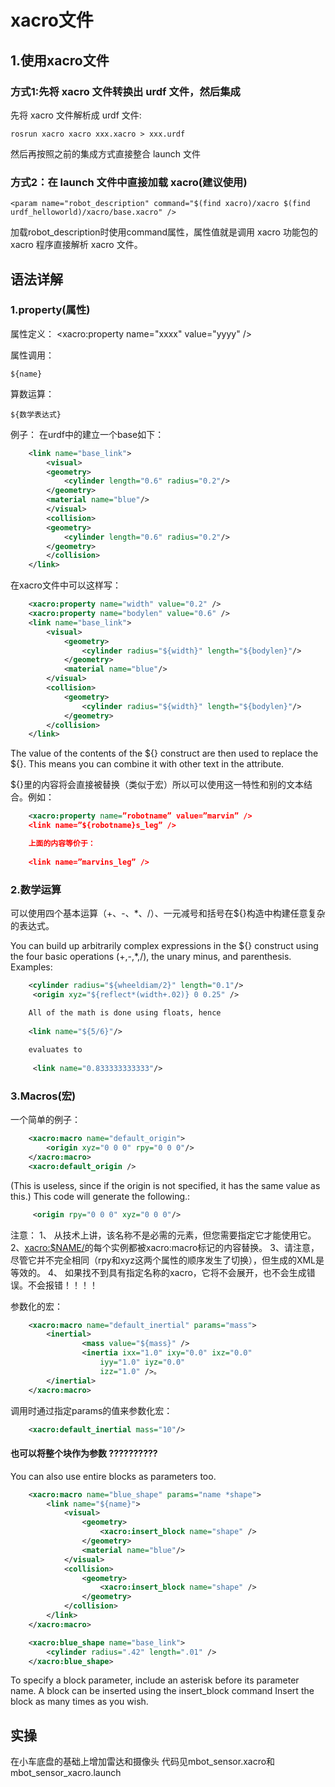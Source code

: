 # xacro文件

## 1.使用xacro文件

### 方式1:先将 xacro 文件转换出 urdf 文件，然后集成

先将 xacro 文件解析成 urdf 文件:

    rosrun xacro xacro xxx.xacro > xxx.urdf

然后再按照之前的集成方式直接整合 launch 文件

### 方式2：在 launch 文件中直接加载 xacro(建议使用)
    <param name="robot_description" command="$(find xacro)/xacro $(find urdf_helloworld)/xacro/base.xacro" />

加载robot_description时使用command属性，属性值就是调用 xacro 功能包的 xacro 程序直接解析 xacro 文件。

## 语法详解
### 1.property(属性)

属性定义：
    <xacro:property name="xxxx" value="yyyy" />

属性调用：

    ${name}

算数运算：

    ${数学表达式}

例子：
在urdf中的建立一个base如下：
```xml
    <link name="base_link">
        <visual>
        <geometry>
            <cylinder length="0.6" radius="0.2"/>
        </geometry>
        <material name="blue"/>
        </visual>
        <collision>
        <geometry>
            <cylinder length="0.6" radius="0.2"/>
        </geometry>
        </collision>
    </link>
```
在xacro文件中可以这样写：
```xml
    <xacro:property name="width" value="0.2" />
    <xacro:property name="bodylen" value="0.6" />
    <link name="base_link">
        <visual>
            <geometry>
                <cylinder radius="${width}" length="${bodylen}"/>
            </geometry>
            <material name="blue"/>
        </visual>
        <collision>
            <geometry>
                <cylinder radius="${width}" length="${bodylen}"/>
            </geometry>
        </collision>
    </link>
```
The value of the contents of the \${} construct are then used to replace the \${}. This means you can combine it with other text in the attribute. 

\${}里的内容将会直接被替换（类似于宏）所以可以使用这一特性和别的文本结合。例如：
```xml
    <xacro:property name=”robotname” value=”marvin” />
    <link name=”${robotname}s_leg” />

    上面的内容等价于：
 
    <link name=”marvins_leg” />
```

### 2.数学运算
可以使用四个基本运算（+、-、*、/）、一元减号和括号在\${}构造中构建任意复杂的表达式。

You can build up arbitrarily complex expressions in the \${} construct using the four basic operations (+,-,*,/), the unary minus, and parenthesis. Examples: 

```xml
    <cylinder radius="${wheeldiam/2}" length="0.1"/>
     <origin xyz="${reflect*(width+.02)} 0 0.25" />

    All of the math is done using floats, hence 
    
    <link name="${5/6}"/>
    
    evaluates to 
    
     <link name="0.833333333333"/>
```
### 3.Macros(宏)
一个简单的例子：
```xml
    <xacro:macro name="default_origin">
        <origin xyz="0 0 0" rpy="0 0 0"/>
    </xacro:macro>
    <xacro:default_origin />
```
(This is useless, since if the origin is not specified, it has the same value as this.) This code will generate the following.:
```xml
     <origin rpy="0 0 0" xyz="0 0 0"/>
```
注意：
1、 从技术上讲，该名称不是必需的元素，但您需要指定它才能使用它。 
2、<xacro:$NAME/>的每个实例都被xacro:macro标记的内容替换。
3、请注意，尽管它并不完全相同（rpy和xyz这两个属性的顺序发生了切换），但生成的XML是等效的。
4、 如果找不到具有指定名称的xacro，它将不会展开，也不会生成错误。不会报错！！！！

参数化的宏：

```xml
    <xacro:macro name="default_inertial" params="mass">
        <inertial>
                <mass value="${mass}" />
                <inertia ixx="1.0" ixy="0.0" ixz="0.0"
                    iyy="1.0" iyz="0.0"
                    izz="1.0" />。
        </inertial>
    </xacro:macro>
```

调用时通过指定params的值来参数化宏：

```xml
    <xacro:default_inertial mass="10"/>
```


#### 也可以将整个块作为参数  ??????????

You can also use entire blocks as parameters too.

```xml
    <xacro:macro name="blue_shape" params="name *shape">
        <link name="${name}">
            <visual>
                <geometry>
                    <xacro:insert_block name="shape" />
                </geometry>
                <material name="blue"/>
            </visual>
            <collision>
                <geometry>
                    <xacro:insert_block name="shape" />
                </geometry>
            </collision>
        </link>
    </xacro:macro>

    <xacro:blue_shape name="base_link">
        <cylinder radius=".42" length=".01" />
    </xacro:blue_shape>
```

To specify a block parameter, include an asterisk before its parameter name.
A block can be inserted using the insert_block command
Insert the block as many times as you wish. 

## 实操
在小车底盘的基础上增加雷达和摄像头
代码见mbot_sensor.xacro和mbot_sensor_xacro.launch












